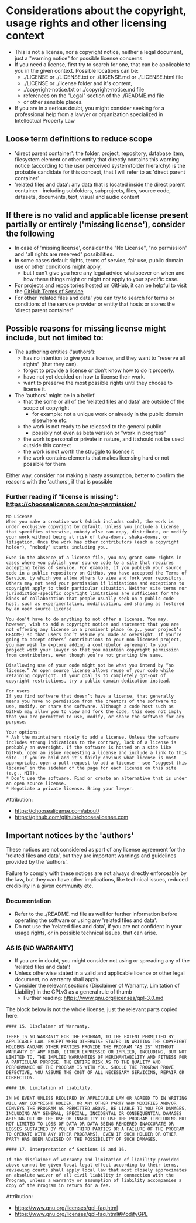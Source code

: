 # Considerations about the copyright, usage rights and other licensing context
* This is not a license, nor a copyright notice, neither a legal document,
  just a "warning notice" for possible license concerns.
* If you need a license, first try to search for one, that can be applicable to you in the given context. Possible locations can be:
  * ./LICENSE or ./LICENSE.txt or ./LICENSE.md or ./LICENSE.html file
  * ./LICENSE or ./license folder and it's content,
  * ./copyright-notice.txt or ./copyright-notice.md file
  * references on the "Legal" section of the ./README.md file
  * or other sensible places.
* If you are in a serious doubt, you might consider seeking for a professional help
  from a lawyer or organization specialized in Intellectual Property Law

## Loose term definitions to reduce scope
* 'direct parent container': the folder, project, repository, database item, filesystem element
  or other entity that directly contains this warning notice (according to the user perceived system/folder hierarchy)
  is the probable candidate for this concept, that I will refer to as 'direct parent container'
* 'related files and data': any data that is located inside the direct parent container - including subfolders, subprojects,
  files, source code, datasets, documents, text, visual and audio content

## If there is no valid and applicable license present partially or entirely ('missing license'), consider the following
* In case of 'missing license', consider the "No License", "no permission" and "all rights are reserved" possibilities.
* In some cases default rights, terms of service, fair use, public domain use or other conditions might apply,
  * but I can't give you here any legal advice whatsoever on when and how these things might or might not apply to your specific case.
* For projects and repositories hosted on GitHub, it can be helpful to visit the
  [GitHub Terms of Service](https://docs.github.com/en/free-pro-team@latest/github/site-policy/github-terms-of-service)
* For other 'related files and data' you can try to search for terms or conditions of the service provider or entity
  that hosts or stores the 'direct parent container'

## Possible reasons for missing license might include, but not limited to:
* The authoring entities ('authors'):
  * has no intention to give you a license, and they want to "reserve all rights" (that they can).
  * forgot to provide a license or don't know how to do it properly.
  * have not yet decided on how to license their work.
  * want to preserve the most possible rights until they choose to license it.
* The 'authors' might be in a belief
  * that the some or all of the 'related files and data' are outside of the scope of copyright
    * for example: not a unique work or already in the public domain elsewhere etc.
  * the work is not ready to be released to the general public
    * possibly not even as beta version or "work in progress"
  * the work is personal or private in nature, and it should not be used outside this context
  * the work is not worth the struggle to license it
  * the work contains elements that makes licensing hard or not possible for them

Either way, consider not making a hasty assumption, better to confirm the reasons with the 'authors', if that is possible

### Further reading if "license is missing": https://choosealicense.com/no-permission/

~~~
No License
When you make a creative work (which includes code), the work is
under exclusive copyright by default. Unless you include a license
that specifies otherwise, nobody else can copy, distribute, or modify
your work without being at risk of take-downs, shake-downs, or
litigation. Once the work has other contributors (each a copyright
holder), “nobody” starts including you.

Even in the absence of a license file, you may grant some rights in
cases where you publish your source code to a site that requires
accepting terms of service. For example, if you publish your source
code in a public repository on GitHub, you have accepted the Terms of
Service, by which you allow others to view and fork your repository.
Others may not need your permission if limitations and exceptions to
copyright apply to their particular situation. Neither site terms nor
jurisdiction-specific copyright limitations are sufficient for the
kinds of collaboration that people usually seek on a public code
host, such as experimentation, modification, and sharing as fostered
by an open source license.

You don’t have to do anything to not offer a license. You may,
however, wish to add a copyright notice and statement that you are
not offering any license in a prominent place (e.g., your project’s
README) so that users don’t assume you made an oversight. If you’re
going to accept others’ contributions to your non-licensed project,
you may wish to explore adding a contributor agreement to your
project with your lawyer so that you maintain copyright permission
from contributors, even though you’re not granting the same.

Disallowing use of your code might not be what you intend by “no
license.” An open source license allows reuse of your code while
retaining copyright. If your goal is to completely opt-out of
copyright restrictions, try a public domain dedication instead.

For users
If you find software that doesn’t have a license, that generally
means you have no permission from the creators of the software to
use, modify, or share the software. Although a code host such as
GitHub may allow you to view and fork the code, this does not imply
that you are permitted to use, modify, or share the software for any
purpose.

Your options:
* Ask the maintainers nicely to add a license. Unless the software
includes strong indications to the contrary, lack of a license is
probably an oversight. If the software is hosted on a site like
GitHub, open an issue requesting a license and include a link to this
site. If you’re bold and it’s fairly obvious what license is most
appropriate, open a pull request to add a license – see “suggest this
license” in the sidebar of the page for each license on this site
(e.g., MIT).
* Don’t use the software. Find or create an alternative that is under
an open source license.
* Negotiate a private license. Bring your lawyer.
~~~
Attribution:
* https://choosealicense.com/about/
* https://github.com/github/choosealicense.com

## Important notices by the 'authors'
These notices are not considered as part of any license agreement for the 'related files and data', but
they are important warnings and guidelines provided by the 'authors'.

Failure to comply with these notices are not always directly enforceable by the law, but
they can have other implications, like technical issues, reduced credibility in a given community etc.

### Documentation
* Refer to the ./README.md file as well for further information
  before operating the software or using any 'related files and data'.
* Do not use the 'related files and data', if you are not confident
  in your usage rights, or in possible technical issues, that can arise.

### **AS IS (NO WARRANTY)**
* If you are in doubt, you might consider not using or spreading any of the 'related files and data'!
* Unless otherwise stated in a valid and applicable license or other legal document, no warranty shall apply.
* Consider the relevant sections (Disclaimer of Warranty, Limitation of Liability) in the GPLv3 as a general rule of thumb
  * Further reading: https://www.gnu.org/licenses/gpl-3.0.md

The block below is not the whole license, just the relevant parts copied here:
~~~
#### 15. Disclaimer of Warranty.

THERE IS NO WARRANTY FOR THE PROGRAM, TO THE EXTENT PERMITTED BY
APPLICABLE LAW. EXCEPT WHEN OTHERWISE STATED IN WRITING THE COPYRIGHT
HOLDERS AND/OR OTHER PARTIES PROVIDE THE PROGRAM "AS IS" WITHOUT
WARRANTY OF ANY KIND, EITHER EXPRESSED OR IMPLIED, INCLUDING, BUT NOT
LIMITED TO, THE IMPLIED WARRANTIES OF MERCHANTABILITY AND FITNESS FOR
A PARTICULAR PURPOSE. THE ENTIRE RISK AS TO THE QUALITY AND
PERFORMANCE OF THE PROGRAM IS WITH YOU. SHOULD THE PROGRAM PROVE
DEFECTIVE, YOU ASSUME THE COST OF ALL NECESSARY SERVICING, REPAIR OR
CORRECTION.

#### 16. Limitation of Liability.

IN NO EVENT UNLESS REQUIRED BY APPLICABLE LAW OR AGREED TO IN WRITING
WILL ANY COPYRIGHT HOLDER, OR ANY OTHER PARTY WHO MODIFIES AND/OR
CONVEYS THE PROGRAM AS PERMITTED ABOVE, BE LIABLE TO YOU FOR DAMAGES,
INCLUDING ANY GENERAL, SPECIAL, INCIDENTAL OR CONSEQUENTIAL DAMAGES
ARISING OUT OF THE USE OR INABILITY TO USE THE PROGRAM (INCLUDING BUT
NOT LIMITED TO LOSS OF DATA OR DATA BEING RENDERED INACCURATE OR
LOSSES SUSTAINED BY YOU OR THIRD PARTIES OR A FAILURE OF THE PROGRAM
TO OPERATE WITH ANY OTHER PROGRAMS), EVEN IF SUCH HOLDER OR OTHER
PARTY HAS BEEN ADVISED OF THE POSSIBILITY OF SUCH DAMAGES.

#### 17. Interpretation of Sections 15 and 16.

If the disclaimer of warranty and limitation of liability provided
above cannot be given local legal effect according to their terms,
reviewing courts shall apply local law that most closely approximates
an absolute waiver of all civil liability in connection with the
Program, unless a warranty or assumption of liability accompanies a
copy of the Program in return for a fee.
~~~
Attribution:
* https://www.gnu.org/licenses/gpl-faq.html
* https://www.gnu.org/licenses/gpl-faq.html#ModifyGPL
